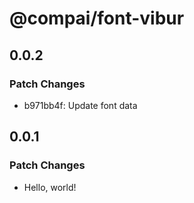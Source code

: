 # @compai/font-vibur

## 0.0.2

### Patch Changes

- b971bb4f: Update font data

## 0.0.1

### Patch Changes

- Hello, world!
